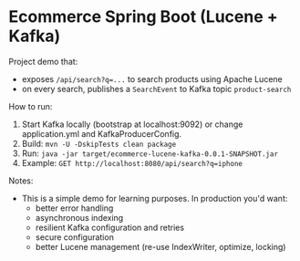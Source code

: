 # Ecommerce Spring Boot (Lucene + Kafka)

Project demo that:
- exposes `/api/search?q=...` to search products using Apache Lucene
- on every search, publishes a `SearchEvent` to Kafka topic `product-search`

How to run:
1. Start Kafka locally (bootstrap at localhost:9092) or change application.yml and KafkaProducerConfig.
2. Build: `mvn -U -DskipTests clean package`
3. Run: `java -jar target/ecommerce-lucene-kafka-0.0.1-SNAPSHOT.jar`
4. Example: `GET http://localhost:8080/api/search?q=iphone`

Notes:
- This is a simple demo for learning purposes. In production you'd want:
  - better error handling
  - asynchronous indexing
  - resilient Kafka configuration and retries
  - secure configuration
  - better Lucene management (re-use IndexWriter, optimize, locking)
